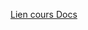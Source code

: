 [Lien cours Docs](https://docs.google.com/document/d/12xNpa0nX_7jVRL5dwutd-nU0fmWolz8guyZWjsBCwrQ/edit?usp=sharing)
